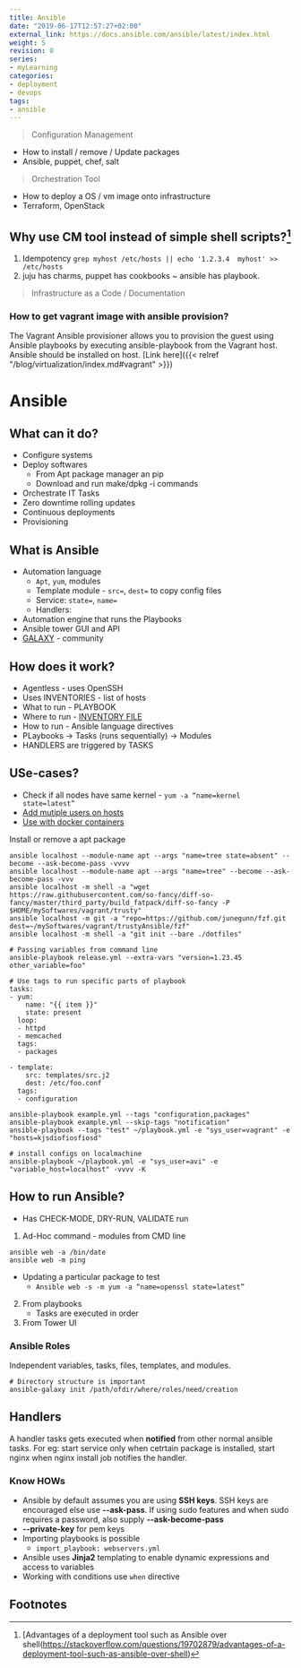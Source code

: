 ```yaml
---
title: Ansible
date: "2019-06-17T12:57:27+02:00"
external_link: https://docs.ansible.com/ansible/latest/index.html
weight: 5
revision: 0
series:
- myLearning
categories:
- deployment
- devops
tags:
- ansible
---
```


> Configuration Management

* How to install / remove / Update packages
* Ansible, puppet, chef, salt

> Orchestration Tool

* How to deploy a OS / vm image onto infrastructure
* Terraform, OpenStack

## Why use CM tool instead of simple shell scripts?[^1]

1. Idempotency `grep myhost /etc/hosts || echo '1.2.3.4  myhost' >> /etc/hosts`
2. juju has charms, puppet has cookbooks ~ ansible has playbook.

> Infrastructure as a Code / Documentation

### How to get vagrant image with ansible provision?

The Vagrant Ansible provisioner allows you to provision the guest using Ansible
playbooks by executing ansible-playbook from the Vagrant host. Ansible should
be installed on host. [Link here]({{< relref "/blog/virtualization/index.md#vagrant" >}})


# Ansible

## What can it do?
* Configure systems
* Deploy softwares
  * From Apt package manager an pip
  * Download and run make/dpkg -i commands
* Orchestrate IT Tasks
* Zero downtime rolling updates
* Continuous deployments
* Provisioning

## What is Ansible
* Automation language
  * `Apt`, `yum`, modules
  * Template module - `src=`, `dest=` to copy config files
  * Service: `state=`, `name=`
  * Handlers:
* Automation engine that runs the Playbooks
* Ansible tower GUI and API
* [GALAXY](https://galaxy.ansible.com/) - community

## How does it work?
* Agentless - uses OpenSSH
* Uses INVENTORIES - list of hosts
* What to run - PLAYBOOK
* Where to run - [INVENTORY FILE](https://github.com/avimehenwal/dotfiles/blob/ubuntu/Excalibur/hostss)
* How to run - Ansible language directives
* PLaybooks -> Tasks (runs sequentially) -> Modules
* HANDLERS are triggered by TASKS

## USe-cases?

* Check if all nodes have same kernel - `yum -a “name=kernel state=latest”`
* [Add mutiple users on hosts](https://github.com/avimehenwal/dotfiles/blob/ubuntu/Excalibur/addUsers.yml)
* [Use with docker containers](https://docs.ansible.com/ansible/latest/scenario_guides/guide_docker.html)

Install or remove a apt package
```
ansible localhost --module-name apt --args "name=tree state=absent" --become --ask-become-pass -vvvv
ansible localhost --module-name apt --args "name=tree" --become --ask-become-pass -vvv
ansible localhost -m shell -a "wget https://raw.githubusercontent.com/so-fancy/diff-so-fancy/master/third_party/build_fatpack/diff-so-fancy -P $HOME/mySoftwares/vagrant/trusty"
ansible localhost -m git -a "repo=https://github.com/junegunn/fzf.git dest=~/mySoftwares/vagrant/trustyAnsible/fzf"
ansible localhost -m shell -a "git init --bare ./dotfiles"

# Passing variables from command line
ansible-playbook release.yml --extra-vars "version=1.23.45 other_variable=foo"

# Use tags to run specific parts of playbook
tasks:
- yum:
    name: "{{ item }}"
    state: present
  loop:
  - httpd
  - memcached
  tags:
  - packages

- template:
    src: templates/src.j2
    dest: /etc/foo.conf
  tags:
  - configuration

ansible-playbook example.yml --tags "configuration,packages"
ansible-playbook example.yml --skip-tags "notification"
ansible-playbook --tags "test" ~/playbook.yml -e "sys_user=vagrant" -e "hosts=kjsdiofiosfiosd"

# install configs on localmachine
ansible-playbook ~/playbook.yml -e "sys_user=avi" -e "variable_host=localhost" -vvvv -K
```

## How to run Ansible?
* Has CHECK-MODE, DRY-RUN, VALIDATE run
1. Ad-Hoc command - modules from CMD line
  ```
  ansible web -a /bin/date
  ansible web -m ping
  ```
   * Updating a particular package to test
     * `Ansible web -s -m yum -a “name=openssl state=latest”`
2. From playbooks
   * Tasks are executed in order
3. From Tower UI

### Ansible Roles

Independent variables, tasks, files, templates, and modules.

```
# Directory structure is important
ansible-galaxy init /path/ofdir/where/roles/need/creation

```

## Handlers

A handler tasks gets executed when **notified** from other normal ansible tasks.
For eg: start service only when cetrtain package is installed, start nginx when nginx install job notifies the handler.

### Know HOWs
* Ansible by default assumes you are using **SSH keys**. SSH keys are encouraged else use **--ask-pass**. If using sudo features and when sudo requires a password, also supply **--ask-become-pass**
* **--private-key** for pem keys
* Importing playbooks is possible
  - `import_playbook: webservers.yml`
* Ansible uses **Jinja2** templating to enable dynamic expressions and access to variables
* Working with conditions use `when` directive


## Footnotes

[^1]: [Advantages of a deployment tool such as Ansible over shell(https://stackoverflow.com/questions/19702879/advantages-of-a-deployment-tool-such-as-ansible-over-shell)